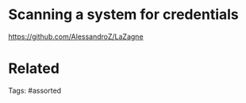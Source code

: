 # Scanning a system for credentials
https://github.com/AlessandroZ/LaZagne

# Related

Tags:
    #assorted
